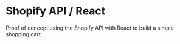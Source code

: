 # Shopify API / React

Proof of concept using the Shopify API with React to build a simple shopping cart
